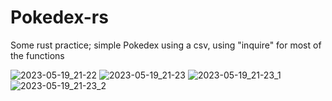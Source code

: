 # Pokedex-rs
Some rust practice; simple Pokedex using a csv, using "inquire" for most of the functions

![2023-05-19_21-22](https://github.com/Sara-0x53617261/Pokedex-rs/assets/83826811/faed9e0a-33a1-49bb-907e-5a16bac710fc)
![2023-05-19_21-23](https://github.com/Sara-0x53617261/Pokedex-rs/assets/83826811/7dfcda02-c0a8-49c3-be0b-a0736ac991d5)
![2023-05-19_21-23_1](https://github.com/Sara-0x53617261/Pokedex-rs/assets/83826811/333b6eb4-b37c-4f64-948a-6040463402a9)
![2023-05-19_21-23_2](https://github.com/Sara-0x53617261/Pokedex-rs/assets/83826811/84fe21f6-f7ef-4dff-8df6-de327f115fc6)
